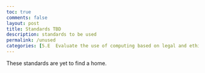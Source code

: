 ```yaml
---
toc: true
comments: false
layout: post
title: Standards TBD
description: standards to be used
permalink: /unused
categories: [5.E  Evaluate the use of computing based on legal and ethical factors, 6.C  Acknowledge the intellectual property of others]
---
```


These standards are yet to find a home.